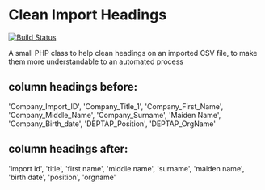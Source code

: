 # Clean Import Headings

[![Build Status](https://travis-ci.org/gordonmurray/clean-import-headings.svg?branch=master)](https://travis-ci.org/gordonmurray/clean-import-headings)

A small PHP class to help clean headings on an imported CSV file, to make them more understandable to an automated process

## column headings before:

'Company_Import_ID', 'Company_Title_1', 'Company_First_Name', 'Company_Middle_Name', 'Company_Surname', 'Maiden Name', 'Company_Birth_date', 'DEPTAP_Position', 'DEPTAP_OrgName'

## column headings after:

'import id', 'title', 'first name', 'middle name', 'surname', 'maiden name', 'birth date', 'position', 'orgname'

